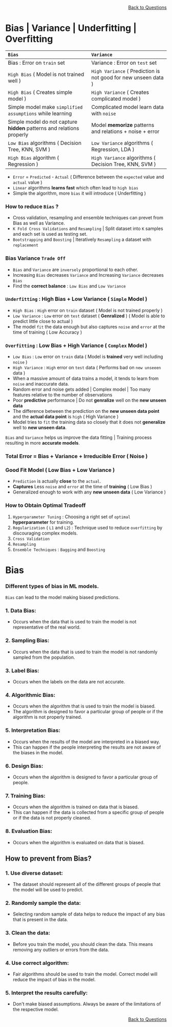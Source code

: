 <p align='right'><a align="right" href="https://github.com/KIRANKUMAR7296/Library/blob/main/Interview.md">Back to Questions</a></p>

# Bias | Variance | Underfitting | Overfitting

`Bias` | `Variance`
:--- | :---
Bias : Error on `train` set | Variance : Error on `test` set
`High Bias` ( Model is not trained well ) | `High Variance` ( Prediction is not good for new unseen data )
`High Bias` ( Creates simple model ) | `High Variance` ( Creates complicated model )
Simple model make `simplified assumptions` while learning | Complicated model learn data with `noise`
Simple model do not capture **hidden** patterns and relations properly | Model **memorize** patterns and relations + noise + error
`Low Bias` algorithms ( Decision Tree, KNN, SVM ) | `Low Variance` algorithms ( Regression, LDA )
`High Bias` algorithm ( Regression ) | `High Variance` algorithms ( Decision Tree, KNN, SVM ) 

- `Error` = `Predicted` - `Actual` ( Difference between the `expected` value and `actual` value )
- `Linear` algorithms **learns fast** which often lead to `high bias`
- Simple the algorithm, more `bias` it will introduce ( Underfitting )

### How to reduce `Bias` ?
- Cross validation, resampling and ensemble techniques can prevet from Bias as well as Variance.
- `K Fold Cross Validations` and `Resampling` | Split dataset into `K` samples and each set is used as testing set.
- `Bootstrapping` and `Boosting` | Iteratively `Resampling` a dataset with `replacement`

### Bias Variance `Trade Off`

- `Bias` and `Variance` are `inversely` proportional to each other.
- Increasing `Bias` decreases `Variance` and Increasing `Variance` decreases `Bias`
- Find the **correct balance** : `Low Bias` and `Low Variance`

### `Underfitting` : High Bias + Low Variance ( `Simple` Model )
- `High Bias` : `High` error on `train` dataset ( Model is not trained properly )
- `Low Variance` : `Low` error on `test` dataset ( **Genralized** ) ( Model is able to predict little close to actual )
- The model `fit` the data enough but also captures `noise` and `error` at the time of training ( Low Accuracy )

### `Overfitting` : Low Bias + High Variance ( `Complex` Model )
- `Low Bias` : `Low` error on `train` data ( Model is **trained** very well including `noise` )
- `High Variance` : `High` error on `test` data ( Performs bad on `new unseeen` data )
- When a massive amount of data trains a model, it tends to learn from `noise` and inaccurate data.
- Random error and noise gets added | Complex model | Too many features relative to the number of observations
- Poor **predictive** performance | Do not **genralize** well on the **new unseen data**
- The difference between the prediction on the **new unseen data point** and the **actual data point** is `high` ( High Variance )
- Model tries to `fit` the training data so closely that it does not **generalize** well to **new unseen data**.

`Bias` and `Variance` helps us improve the data fitting | Training process resulting in more **accurate models**.

### Total Error = Bias + Variance + Irreducible Error ( Noise )

### Good Fit Model ( Low Bias + Low Variance )
- `Prediction` is actually **close** to the `actual`.
- **Captures** Less `noise` and `error` at the time of **training** ( Low Bias )
- Generalized enough to work with any **new unseen data** ( Low Variance ) 

### How to Obtain Optimal Tradeoff
1. `Hyperparameter Tuning` : Choosing a right set of `optimal` **hyperparameter** for training.
2. `Regularization` ( `L1` and `L2`) : Technique used to reduce `overfitting` by discouraging  complex models.
3. `Cross Validation`
4. `Resampling`
5. `Ensemble Techniques` : `Bagging` and `Boosting`

# Bias

### Different types of bias in ML models.

`Bias` can lead to the model making biased predictions.

### 1. Data Bias: 
- Occurs when the data that is used to train the model is not representative of the real world.

### 2. Sampling Bias:
- Occurs when the data that is used to train the model is not randomly sampled from the population.

### 3. Label Bias:
- Occurs when the labels on the data are not accurate.

### 4. Algorithmic Bias:
- Occurs when the algorithm that is used to train the model is biased.
- The algorithm is designed to favor a particular group of people or if the algorithm is not properly trained.

### 5. Interpretation Bias:
- Occurs when the results of the model are interpreted in a biased way.
- This can happen if the people interpreting the results are not aware of the biases in the model.

### 6. Design Bias:
- Occurs when the algorithm is designed to favor a particular group of people.

### 7. Training Bias:
- Occurs when the algorithm is trained on data that is biased.
- This can happen if the data is collected from a specific group of people or if the data is not properly cleaned.

### 8. Evaluation Bias:
- Occurs when the algorithm is evaluated on data that is biased.

## How to prevent from Bias?

### 1. Use diverse dataset:
- The dataset should represent all of the different groups of people that the model will be used to predict.

### 2. Randomly sample the data:
- Selecting random sample of data helps to reduce the impact of any bias that is present in the data.

### 3. Clean the data:
- Before you train the model, you should clean the data. This means removing any outliers or errors from the data.

### 4. Use correct algorithm:
- Fair algorithms should be used to train the model. Correct model will reduce the impact of bias in the model.

### 5. Interpret the results carefully:
- Don't make biased assumptions. Always be aware of the limitations of the respective model.

<p align='right'><a align="right" href="https://github.com/KIRANKUMAR7296/Library/blob/main/Interview.md">Back to Questions</a></p>
